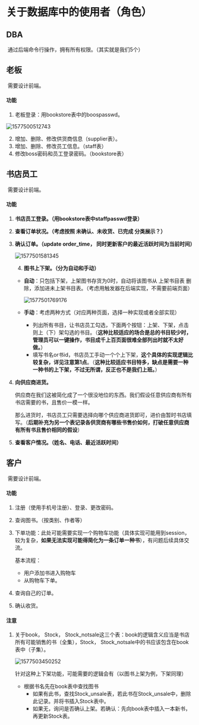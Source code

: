 # 关于数据库中的使用者（角色）



## DBA

​	通过后端命令行操作，拥有所有权限。（其实就是我们5个）



## 老板

​	需要设计前端。

####  功能

1. 老板登录：用bookstore表中的boospasswd。

![1577500512743](/home/cdkj/.config/Typora/typora-user-images/1577500512743.png)

2. 增加、删除、修改供货商信息（supplier表）。
3. 增加、删除、修改员工信息。（staff表）
4. 修改boss密码和员工登录密码。（bookstore表）



## 书店员工

​	需要设计前端。

#### 功能

 1. **书店员工登录。（用bookstore表中staffpasswd登录）**

 2. **查看订单状况。（考虑按照 未确认、未收货、已完成 分类展示？）**

 3. **确认订单。（update order_time， 同时更新客户的最近活跃时间为当前时间）**

    ![1577501581345](/home/cdkj/.config/Typora/typora-user-images/1577501581345.png)

	4. **图书上下架。（分为自动和手动）**

    - **自动**：只包括下架，上架图书存货为0时，自动将该图书从 上架书目表 删除，添加进未上架书目表。（考虑用触发器在后端实现，不需要前端页面）

      ![1577501769176](/home/cdkj/.config/Typora/typora-user-images/1577501769176.png)

    - **手动**：考虑两种方式（对应两种页面，选择一种实现或者全部实现）

      - 列出所有书目，让书店员工勾选，下面两个按钮：上架、下架，点击则上（下）架勾选的书目。（**这种比较适应的场合是总的书目较少时，管理员可以一键操作，书目成千上百页面很难全部列出时就不太好做。**）
      - 填写书名or书id，书店员工手动一个个上下架，**这个具体的实现逻辑比较复杂，详见注意第1点**。（**这种比较适应书目特多，缺点是需要一种一种书的上下架，不过无所谓，反正也不是我们上班。**）

5. **向供应商进货。**

   ​	供应商在我们这被简化成了一个很没地位的东西。我们假设任意供应商有所有书店需要的书，且售价一模一样。

   ​	那么进货时，书店员工只需要选择向哪个供应商进货即可，进价由暂时书店填写。（**后期补充为另一个表记录各供货商有哪些书售价如何，打破任意供应商有所有书且售价相同的假设**）

6. **查看客户情况。（姓名、电话、最近活跃时间）**



## 客户

​	需要设计前端。

#### 功能

1. 注册（使用手机号注册）、登录、更改密码。

2. 查询图书。（按类别、作者等）

3. 下单功能：此处可能需要实现一个购物车功能（具体实现可能用到session，较为复杂，**如果无法实现可能得简化为一条订单一种书**），有问题后续具体交流。

   基本流程：

   - 用户添加书进入购物车
   - 从购物车下单。

4. 查询自己的订单。

5. 确认收货。



#### 注意

1. 关于book， Stock， Stock_notsale这三个表：book的逻辑含义应当是书店所有可能销售的书（全集），Stock， Stock_notsale中的书应该包含在book表中（子集）。

   ![1577503450252](/home/cdkj/.config/Typora/typora-user-images/1577503450252.png)

   针对这种上下架功能，可能需要的逻辑会有（以图书上架为例，下架同理）

   - 根据书名先在book表中查找图书
     - 如果有此书，查找Stock_unsale表，若此书在Stock_unsale中，删除此记录。并将书插入Stock表中。
     - 如果无，询问是否确认上架。若确认：先向book表中插入一本新书，再更新Stock表。